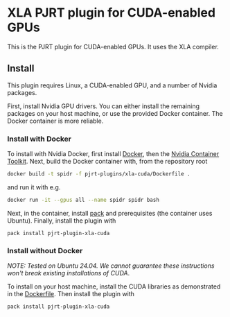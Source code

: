 # XLA PJRT plugin for CUDA-enabled GPUs

This is the PJRT plugin for CUDA-enabled GPUs. It uses the XLA compiler.

## Install

This plugin requires Linux, a CUDA-enabled GPU, and a number of Nvidia packages.

First, install Nvidia GPU drivers. You can either install the remaining packages on your host machine, or use the provided Docker container. The Docker container is more reliable.

### Install with Docker

To install with Nvidia Docker, first install [Docker](https://www.docker.com/), then the [Nvidia Container Toolkit](https://github.com/NVIDIA/nvidia-container-toolkit). Next, build the Docker container with, from the repository root
```sh
docker build -t spidr -f pjrt-plugins/xla-cuda/Dockerfile .
```
and run it with e.g.
```sh
docker run -it --gpus all --name spidr spidr bash
```
Next, in the container, install [pack](https://github.com/stefan-hoeck/idris2-pack) and prerequisites (the container uses Ubuntu). Finally, install the plugin with
```
pack install pjrt-plugin-xla-cuda
```

### Install without Docker

_*NOTE*: Tested on Ubuntu 24.04. We cannot guarantee these instructions won't break existing installations of CUDA_.

To install on your host machine, install the CUDA libraries as demonstrated in the [Dockerfile](Dockerfile). Then install the plugin with
```
pack install pjrt-plugin-xla-cuda
```
